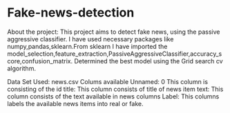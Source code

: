 # Fake-news-detection
About the project:
This project aims to detect fake news, using the passive aggressive classifier. I have used necessary packages like numpy,pandas,sklearn.From sklearn I have imported the model_selection,feature_extraction,PassiveAggressiveClassifier,accuracy_score,confusion_matrix.
Determined the best model using the Grid search cv algorithm.


Data Set Used:
news.csv
Colums available
Unnamed: 0 This column is consisting of the id
title: This column consists of title of news item
text: This column consists of the text available in news columns
Label: This columns labels the available news items into real or fake.



